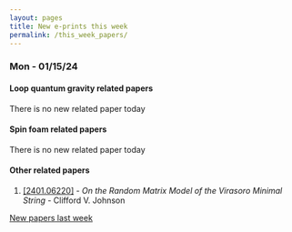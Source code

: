 ```yaml
---
layout: pages
title: New e-prints this week
permalink: /this_week_papers/
---
```




### Mon - 01/15/24

#### Loop quantum gravity related papers

There is no new related paper today 

#### Spin foam related papers

There is no new related paper today 



#### Other related papers

1. [[2401.06220]](https://arxiv.org/abs/2401.06220) - *On the Random Matrix Model of the Virasoro Minimal String* - Clifford V. Johnson






[New papers last week]({{site.url}}/archived/weekly/pre-prints/2024/01/15/archived_weekly_papers.html)